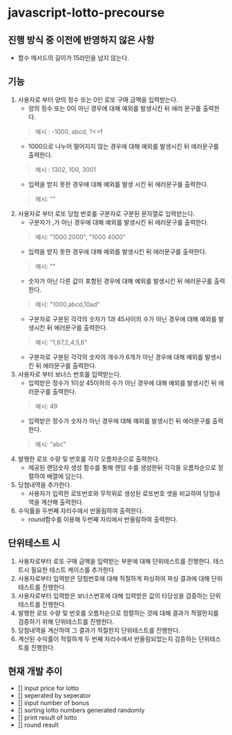 # javascript-lotto-precourse

## 진행 방식 중 이전에 반영하지 않은 사항
- 함수 메서드의 길이가 15라인을 넘지 않는다.

## 기능
1. 사용자로 부터 양의 정수 또는 0인 로또 구매 금액을 입력받는다.
   - 양의 정수 또는 0이 아닌 경우에 대해 예외를 발생시킨 뒤 에러 문구를 출력한다.
   > 예시 : -1000, abcd, ?<>f
   - 1000으로 나누어 떨어지지 않는 경우에 대해 예외를 발생시킨 뒤 에러문구를 출력한다.
   > 예시 : 1302, 100, 3001
   - 입력을 받지 못한 경우에 대해 예외를 발생 시킨 뒤 에러문구를 출력한다.
   > 예시: ""
2. 사용자로 부터 로또 당첨 번호를 구분자로 구분된 문자열로 입력받는다.
   - 구분자가 ,가 아닌 경우에 대해 예외를 발생시킨 뒤 에러문구를 출력한다.
   > 예시: "1000.2000", "1000 4000"
   - 입력을 받지 못한 경우에 대해 예외를 발생시킨 뒤 에러문구를 출력한다.
   > 예시: ""
   - 숫자가 아닌 다른 값이 포함된 경우에 대해 예외를 발생시킨 뒤 에러문구를 출력한다.
   > 예시: "1000,abcd,10ad"
   - 구분자로 구분된 각각의 숫자가 1과 45사이의 수가 아닌 경우에 대해 예외를 발생시킨 뒤 에러문구를 출력한다.
   > 예시: "1,67,2,4,5,6"
   - 구분자로 구분된 각각의 숫자의 개수가 6개가 아닌 경우에 대해 예외를 발생시킨 뒤 에러문구를 출력한다.
3. 사용자로 부터 보너스 번호를 입력받는다.
   - 입력받은 정수가 1이상 45이하의 수가 아닌 경우에 대해 예외를 발생시킨 뒤 에러문구를 출력한다.
   > 예시: 49
   - 입력받은 정수가 숫자가 아닌 경우에 대해 예외를 발생시킨 뒤 에러문구를 출력한다.
   > 예시: "abc"
4. 발행한 로또 수량 및 번호를 각각 오름차순으로 출력한다.
   - 제공된 랜덤숫자 생성 함수를 통해 랜덤 수를 생성한뒤 각각을 오름차순으로 정렬하여 배열에 담는다.
5. 당첨내역을 추가한다.
   - 사용자가 입력한 로또번호와 무작위로 생성된 로또번호 셋을 비교하여 당첨내역을 계산해 출력한다.
6. 수익률을 두번째 자리수에서 반올림하여 출력한다.
   - round함수를 이용해 두번째 자리에서 반올림하여 출력한다.

## 단위테스트 시
1. 사용자로부터 로또 구매 금액을 입력받는 부분에 대해 단위테스트를 진행한다. 테스트시 필요한 테스트 케이스를 추가한다
2. 사용자로부터 입력받은 당첨번호에 대해 적절하게 파싱하여 파싱 결과에 대해 단위테스트를 진행한다.
3. 사용자로부터 입력받은 보너스번호에 대해 입력받은 값의 타당성을 검증하는 단위테스트를 진행한다.
4. 발행한 로또 수량 및 번호를 오름차순으로 정렬하는 것에 대해 결과가 적절한지를 검증하기 위해 단위테스트를 진행한다.
5. 당첨내역을 계산하여 그 결과가 적절한지 단위테스트를 진행한다.
6. 계산된 수익률이 적절하게 두 번째 자리수에서 반올림되었는지 검증하는 단위테스트를 진행한다.

## 현재 개발 추이
- [] input price for lotto
- [] seperated by seperator
- [] input number of bonus
- [] sorting lotto numbers generated randomly
- [] print result of lotto
- [] round result

